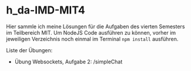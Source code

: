 # h_da-IMD-MIT4

Hier sammle ich meine Lösungen für die Aufgaben des vierten Semesters im Teilbereich MIT.
Um NodeJS Code ausführen zu können, vorher im jeweiligen Verzeichnis noch einmal im Terminal ``npm install`` ausführen.


Liste der Übungen:  
- Übung Websockets, Aufgabe 2: /simpleChat
